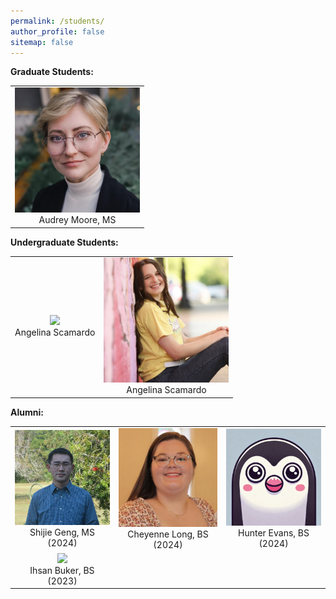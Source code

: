 ```yaml
---
permalink: /students/
author_profile: false
sitemap: false
---
```


<b>Graduate Students:</b><br>

<table style="border: none; border-collapse: collapse; width: 100%;">
  <tr>
    <td style="text-align:center; border: none;">
      <img src="https://raw.githubusercontent.com/sealslab/sealslab.github.io/refs/heads/master/files/headshots/moore_audrey.jpg" width="200"><br>Audrey Moore, MS
    </td>
  </tr>
</table>

<b>Undergraduate Students:</b> <br>

<table style="border: none; border-collapse: collapse; width: 100%;">
  <tbody>
    <tr>
      <td style="text-align:center; border: none;">
        <img src="https://raw.githubusercontent.com/sealslab/sealslab.github.io/refs/heads/master/files/headshots/adams_dru.jpg" width="200"><br>Angelina Scamardo
      </td>
      <td style="text-align:center; border: none;">
        <img src="https://raw.githubusercontent.com/sealslab/sealslab.github.io/refs/heads/master/files/headshots/scamardo_angelina.jpg" width="200"><br>Angelina Scamardo
      </td>
    </tr>
  </tbody>
</table>

<b>Alumni:</b><br>

<table style="border: none; border-collapse: collapse; width: 100%;">
  <tbody>
    <tr>
      <td style="text-align:center; border: none;">
        <img src="https://raw.githubusercontent.com/sealslab/sealslab.github.io/refs/heads/master/files/headshots/geng_shijie.png" width="200"><br>Shijie Geng, MS (2024)
      </td>
      <td style="text-align:center; border: none;">
        <img src="https://raw.githubusercontent.com/sealslab/sealslab.github.io/refs/heads/master/files/headshots/long_cheyenne.jpeg" width="200"><br>Cheyenne Long, BS (2024)
      </td>
      <td style="text-align:center; border: none;">
        <img src="https://raw.githubusercontent.com/sealslab/sealslab.github.io/refs/heads/master/files/headshots/evans_hunter.png" width="200"><br>Hunter Evans, BS (2024)
      </td>
    </tr>
    <tr>
      <td style="text-align:center; border: none;">
        <img src="https://raw.githubusercontent.com/sealslab/sealslab.github.io/refs/heads/master/files/headshots/buker_ihsan.png" width="200"><br>Ihsan Buker, BS (2023)
      </td>
    </tr>
  </tbody>
</table>

